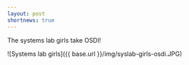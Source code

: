 ```yaml
---
layout: post
shortnews: true
---
```


The systems lab girls take OSDI!


![Systems lab girls]({{ base.url }}/img/syslab-girls-osdi.JPG)